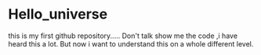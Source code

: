 # Hello_universe
this is my first github repository.....
Don't talk show me the code ,i have heard this a lot.
But now i want to understand this on a whole different level.
